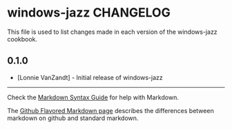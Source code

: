 windows-jazz CHANGELOG
==============

This file is used to list changes made in each version of the windows-jazz cookbook.

0.1.0
-----
- [Lonnie VanZandt] - Initial release of windows-jazz

- - -
Check the [Markdown Syntax Guide](http://daringfireball.net/projects/markdown/syntax) for help with Markdown.

The [Github Flavored Markdown page](http://github.github.com/github-flavored-markdown/) describes the differences between markdown on github and standard markdown.
